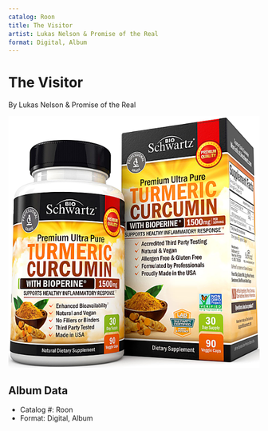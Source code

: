 ```yaml
---
catalog: Roon
title: The Visitor
artist: Lukas Nelson & Promise of the Real
format: Digital, Album
---
```


# The Visitor

By Lukas Nelson & Promise of the Real

![](../../assets/albumcovers/Lukas_Nelson_and_Promise_of_the_Real-The_Visitor.png)

## Album Data

- Catalog #: Roon
- Format: Digital, Album

